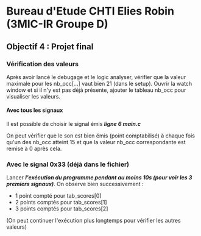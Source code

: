 # Bureau d'Etude CHTI Elies Robin (3MIC-IR Groupe D)
## Objectif 4 : Projet final

### Vérification des valeurs

Après avoir lancé le debugage et le logic analyser, vérifier que la valeur maximale pour les nb_occ[...] vaut bien 21 (dans le setup). Ouvrir la watch window et si il n'y est pas déjà présente, ajouter le tableau nb_occ pour visualiser les valeurs.

#### Avec tous les signaux

Il est possible de choisir le signal émis ***ligne 6 main.c***

On peut vérifier que le son est bien émis (point comptabilisé) à chaque fois qu'un des nb_occ atteint 15 et que la valeur nb_occ correspondante est remise à 0 après cela.

### Avec le signal 0x33 (déjà dans le fichier)

Lancer ***l'exécution du programme pendant au moins 10s (pour voir les 3 premiers signaux)***.
On observe bien successivement : 
- 1 point compté pour tab_scores[0] 
- 2 points comptés pour tab_scores[1]
- 3 points comptés pour tab_scores[2]

(On peut continuer l'exécution plus longtemps pour vérifier les autres valeurs)
